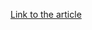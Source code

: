[Link to the article](https://circleid.com/posts/20201112-an-investigative-analysis-of-the-silent-librarian-iocs/)
